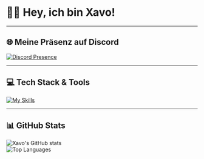 # 👋🏼 Hey, ich bin Xavo!
---
## 🌐 Meine Präsenz auf Discord

[![Discord Presence](https://lanyard.cnrad.dev/api/1314991090616766564)](https://discord.com/users/1314991090616766564)

---

## 💻 Tech Stack & Tools

[![My Skills](https://skillicons.dev/icons?i=python,nodejs,pycharm,webstorm,discord)](https://skillicons.dev)

---

## 📊 GitHub Stats

![Xavo's GitHub stats](https://github-readme-stats.vercel.app/api?username=xavoyx&show_icons=true&theme=tokyonight&hide_title=true)  
![Top Languages](https://github-readme-stats.vercel.app/api/top-langs/?username=xavoyx&hide=javascript,html&layout=compact&theme=tokyonight)
